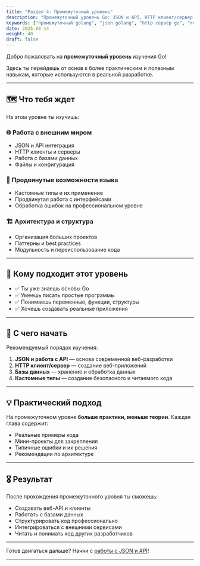 ```yaml
---
title: "Раздел 4: Промежуточный уровень"
description: "Промежуточный уровень Go: JSON и API, HTTP клиент/сервер, веб-разработка, REST API, микросервисы."
keywords: ["промежуточный golang", "json golang", "http сервер go", "rest api golang", "веб golang"]
date: 2025-08-14
weight: 40
draft: false
---
```


Добро пожаловать на **промежуточный уровень** изучения Go! 

Здесь ты перейдешь от основ к более практическим и полезным навыкам, которые используются в реальной разработке.

---

## 🗺️ Что тебя ждет

На этом уровне ты изучишь:

### 🌐 **Работа с внешним миром**
- JSON и API интеграция
- HTTP клиенты и серверы  
- Работа с базами данных
- Файлы и конфигурация

### 🔧 **Продвинутые возможности языка**
- Кастомные типы и их применение
- Продвинутая работа с интерфейсами
- Обработка ошибок на профессиональном уровне

### 🏗️ **Архитектура и структура**
- Организация больших проектов
- Паттерны и best practices
- Модульность и переиспользование кода

---

## 🎯 Кому подходит этот уровень

- ✅ Ты уже знаешь основы Go
- ✅ Умеешь писать простые программы
- ✅ Понимаешь переменные, функции, структуры
- ✅ Хочешь создавать реальные приложения

---

## 🚀 С чего начать

Рекомендуемый порядок изучения:

1. **JSON и работа с API** — основа современной веб-разработки
2. **HTTP клиент/сервер** — создание веб-приложений
3. **Базы данных** — хранение и обработка данных
4. **Кастомные типы** — создание безопасного и читаемого кода

---

## 💡 Практический подход

На промежуточном уровне **больше практики, меньше теории**. Каждая глава содержит:

- Реальные примеры кода
- Мини-проекты для закрепления
- Типичные ошибки и их решения
- Рекомендации по архитектуре

---

## 🎖️ Результат

После прохождения промежуточного уровня ты сможешь:

- Создавать веб-API и клиенты
- Работать с базами данных
- Структурировать код профессионально
- Интегрироваться с внешними сервисами
- Читать и понимать код других разработчиков

---

Готов двигаться дальше? Начни с [работы с JSON и API](/study/intermediate/json-and-api)!

---